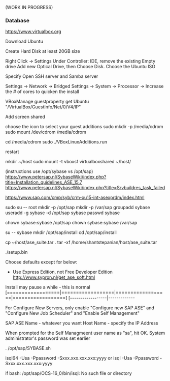 <!--

    Copyright 2017 Goldman Sachs.
    Licensed under the Apache License, Version 2.0 (the "License");
    you may not use this file except in compliance with the License.
    You may obtain a copy of the License at

        http://www.apache.org/licenses/LICENSE-2.0

    Unless required by applicable law or agreed to in writing,
    software distributed under the License is distributed on an
    "AS IS" BASIS, WITHOUT WARRANTIES OR CONDITIONS OF ANY
    KIND, either express or implied.  See the License for the
    specific language governing permissions and limitations
    under the License.

-->

(WORK IN PROGRESS)


### Database

https://www.virtualbox.org

Download Ubuntu

Create Hard Disk at least 20GB size

Right Click -> Settings
Under Controller: IDE, remove the existing Empty drive
Add new Optical Drive, then Choose Disk. Choose the Ubuntu ISO

Specify Open SSH server and Samba server

Settings -> Network -> Bridged
Settings -> System -> Processor -> Increase the # of cores to quicken the install

VBoxManage guestproperty get Ubuntu "/VirtualBox/GuestInfo/Net/0/V4/IP"


Add screen shared

choose the icon to select your guest additions
sudo mkdir -p /media/cdrom
sudo mount /dev/cdrom /media/cdrom

cd /media/cdrom
sudo ./VBoxLinuxAdditions.run

restart

mkdir ~/host
sudo mount -t vboxsf virtualboxshared ~/host/


(instructions use /opt/sybase vs /opt/sap)
https://www.petersap.nl/SybaseWiki/index.php?title=Installation_guidelines_ASE_15.7
https://www.petersap.nl/SybaseWiki/index.php?title=Srvbuildres_task_failed


https://www.sap.com/cmp/syb/crm-xu15-int-asexprdm/index.html

sudo su -- root
mkdir -p /opt/sap
mkdir -p /var/sap
groupadd sybase
useradd -g sybase -d /opt/sap sybase
passwd sybase

chown sybase:sybase /opt/sap
chown sybase:sybase /var/sap

su -- sybase
mkdir /opt/sap/install
cd /opt/sap/install

cp ~/host/ase_suite.tar .
tar -xf /home/shantstepanian/host/ase_suite.tar

./setup.bin

Choose defaults except for below:
* Use Express Edition, not Free Developer Edition
http://www.sypron.nl/get_ase_soft.html

Install may pause a while - this is normal
 [==================|==================|==================|==================]
 [------------------|-------------


For Configure New Servers, only enable "Configure new SAP ASE" and "Configure New Job Scheduler" and "Enable Self Management"

SAP ASE Name - whatever you want
Host Name - specify the IP Address

When prompted for the Self Managmeent user name as "sa", hit OK. System administrator's password was set earlier


. /opt/sap/SYBASE.sh

isql64 -Usa -Ppassword -Sxxx.xxx.xxx.xxx:yyyy
or
isql -Usa -Ppassword -Sxxx.xxx.xxx.xxx:yyyy

if
  bash: /opt/sap/OCS-16_0/bin/isql: No such file or directory
